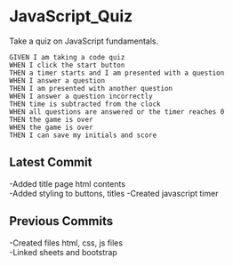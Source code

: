 # JavaScript_Quiz  
Take a quiz on JavaScript fundamentals. 

```  
GIVEN I am taking a code quiz  
WHEN I click the start button  
THEN a timer starts and I am presented with a question  
WHEN I answer a question  
THEN I am presented with another question  
WHEN I answer a question incorrectly  
THEN time is subtracted from the clock  
WHEN all questions are answered or the timer reaches 0  
THEN the game is over  
WHEN the game is over  
THEN I can save my initials and score  
```  

## Latest Commit  
-Added title page html contents  
-Added styling to buttons, titles
-Created javascript timer
  

## Previous Commits
-Created files html, css, js files  
-Linked sheets and bootstrap  
